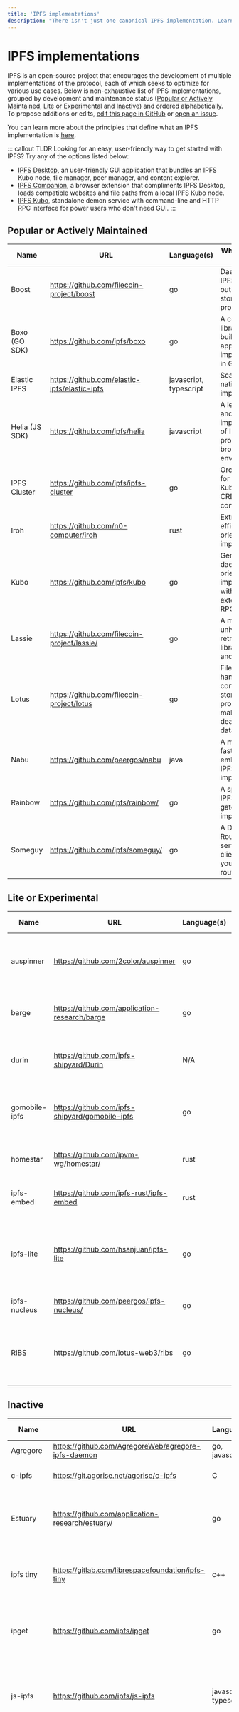 ```yaml
---
title: 'IPFS implementations'
description: "There isn't just one canonical IPFS implementation. Learn about the various IPFS implementations available for different use cases."
---
```


# IPFS implementations

IPFS is an open-source project that encourages the development of multiple implementations of the protocol, each of which seeks to optimize for various use cases. Below is non-exhaustive list of IPFS implementations, grouped by development and maintenance status ([Popular or Actively Maintained](#popular-or-actively-maintained), [Lite or Experimental](#lite-or-experimental) and [Inactive](#inactive)) and ordered alphabetically. To propose additions or edits, [edit this page in GitHub](https://github.com/ipfs/ipfs-docs/edit/main/docs/concepts/ipfs-implementations.md) or [open an issue](https://github.com/ipfs/ipfs-docs/issues/new?assignees=&labels=need%2Ftriage&template=open_an_issue.md&title=IPFS%20Implementations).

You can learn more about the principles that define what an IPFS implementation is [here](./implementations.md).

::: callout TLDR
Looking for an easy, user-friendly way to get started with IPFS?
Try any of the options listed below:

- [IPFS Desktop](../install/ipfs-desktop.md), an user-friendly GUI application that bundles an IPFS Kubo node, file manager, peer manager, and content explorer.
- [IPFS Companion](../install/ipfs-companion.md), a browser extension that compliments IPFS Desktop, loads compatible websites and file paths from a local IPFS Kubo node.
- [IPFS Kubo](../install/command-line.md), standalone demon service with command-line and HTTP RPC interface for power users who don't need GUI.
  :::

## Popular or Actively Maintained

| Name            | URL                                                | Language(s)            | What it's trying to do                                                                          |
| --------------- | -------------------------------------------------- | ---------------------- | ----------------------------------------------------------------------------------------------- |
| Boost           | <https://github.com/filecoin-project/boost>        | go                     | Daemon to get IPFS data in and out of a Filecoin storage provider.                              |
| Boxo (GO SDK)   | <https://github.com/ipfs/boxo>                     | go                     | A component library for building IPFS applications and implementations in Go.                   |
| Elastic IPFS    | <https://github.com/elastic-ipfs/elastic-ipfs>     | javascript, typescript | Scalable cloud-native implementation.                                                           |
| Helia (JS SDK)  | <https://github.com/ipfs/helia>                    | javascript             | A lean, modular, and modern implementation of IPFS for the prolific JS and browser environments |
| IPFS Cluster    | <https://github.com/ipfs/ipfs-cluster>             | go                     | Orchestration for multiple Kubo nodes via CRDT / Raft consensus                                 |
| Iroh            | <https://github.com/n0-computer/iroh>              | rust                   | Extreme-efficiency oriented IPFS implementation.                                                |
| Kubo            | <https://github.com/ipfs/kubo>                     | go                     | Generalist daemon oriented IPFS implementation with an extensive HTTP RPC API.                  |
| Lassie          | <https://github.com/filecoin-project/lassie/>      | go                     | A minimal universal retrieval client library for IPFS and Filecoin.                             |
| Lotus           | <https://github.com/filecoin-project/lotus>        | go                     | Filecoin node handling consensus, storage providing, making storage deals, importing data, ...  |
| Nabu            | <https://github.com/peergos/nabu>                  | java                   | A minimalistic, fast and embeddable IPFS implementation.                                        |
| Rainbow         | <https://github.com/ipfs/rainbow/>                 | go                     | A specialized IPFS HTTP gateway implementation.                                                 |
| Someguy         | <https://github.com/ipfs/someguy/>                 | go                     | A Delegated Routing V1 server and client for all your HTTP/IPFS routing needs.                  |

## Lite or Experimental

| Name          | URL                                              | Language(s) | What it's trying to do                                                                                  |
| ------------- | ------------------------------------------------ | ----------- | ------------------------------------------------------------------------------------------------------- |
| auspinner     | <https://github.com/2color/auspinner>            | go          | CLI tool to deal with the pinning service API and upload files through bitswap.                         |
| barge         | <https://github.com/application-research/barge>  | go          | CLI tool with a git like workflow to upload deltas to estuary.                                          |
| durin         | <https://github.com/ipfs-shipyard/Durin>         | N/A         | An iOS and Android app for exploring IPFS functionality and use-cases.                                  |
| gomobile-ipfs | <https://github.com/ipfs-shipyard/gomobile-ipfs> | go          | Library oriented ipfs daemon to help embedding Kubo into a mobile app.                                  |
| homestar      | <https://github.com/ipvm-wg/homestar/>           | rust        | The core implementation and runtime of [IPVM](https://github.com/ipvm-wg).                              |
| ipfs-embed    | <https://github.com/ipfs-rust/ipfs-embed>        | rust        | Small embeddable ipfs implementation.                                                                   |
| ipfs-lite     | <https://github.com/hsanjuan/ipfs-lite>          | go          | Minimal library oriented ipfs daemon building on the same blocks as Kubo but with a minimal glue layer. |
| ipfs-nucleus  | <https://github.com/peergos/ipfs-nucleus/>       | go          | Minimal IPFS replacement for P2P IPLD apps.                                                             |
| RIBS          | <https://github.com/lotus-web3/ribs>             | go          | A Filecoin-native IPFS and IPLD blockstore designed for seamless integration with Filecoin.             |

## Inactive

| Name       | URL                                                   | Language(s)            | What it's trying to do                                                                                                                    |
| ---------- | ----------------------------------------------------- | ---------------------- | ----------------------------------------------------------------------------------------------------------------------------------------- |
| Agregore   | <https://github.com/AgregoreWeb/agregore-ipfs-daemon> | go, javascript         | Mobile friendly Kubo daemon.                                                                                                              |
| c-ipfs     | <https://git.agorise.net/agorise/c-ipfs>              | C                      | IPFS implementation in C.                                                                                                                 |
| Estuary    | <https://github.com/application-research/estuary/>    | go                     | Daemon oriented service to pin and onboard IPFS data into Filecoin.                                                                       |
| ipfs tiny  | <https://gitlab.com/librespacefoundation/ipfs-tiny>   | c++                    | Tiny embeddable, os-independent IPFS implementation.                                                                                      |
| ipget      | <https://github.com/ipfs/ipget>                       | go                     | Minimal wget inspired tool to download files from IPFS nodes over bitswap.                                                                |
| js-ipfs    | <https://github.com/ipfs/js-ipfs>                     | javascript, typescript | Javascript implementation targeting nodejs and browsers. [Deprecated and replaced by Helia](https://github.com/ipfs/js-ipfs/issues/4336). |
| Linux2ipfs | <https://github.com/Jorropo/linux2ipfs>               | go                     | Small pipeline and extreme-performance oriented implementation to upload files and deltas to pinning services very fast.                  |
| py-ipfs    | <https://github.com/ipfs-shipyard/py-ipfs>            | python                 | Python IPFS implementation.                                                                                                               |
| rust-ipfs  | <https://github.com/rs-ipfs/rust-ipfs>                | rust                   | Rust IPFS implementation.                                                                                                                 |
| whypfs     | <https://github.com/whyrusleeping/whypfs>             | go                     | Daemon based on the same building blocks as Kubo but with some options tweaking for more performance.                                     |
